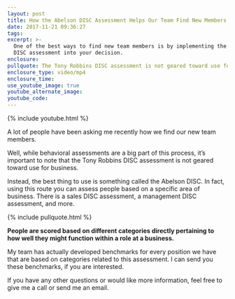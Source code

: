 ```yaml
---
layout: post
title: How the Abelson DISC Assessment Helps Our Team Find New Members
date: 2017-11-21 09:36:27
tags:
excerpt: >-
  One of the best ways to find new team members is by implementing the Abelson
  DISC assessment into your decision.
enclosure:
pullquote: The Tony Robbins DISC assessment is not geared toward use for business.
enclosure_type: video/mp4
enclosure_time:
use_youtube_image: true
youtube_alternate_image:
youtube_code:
---
```



{% include youtube.html %}

A lot of people have been asking me recently how we find our new team members.

Well, while behavioral assessments are a big part of this process, it’s important to note that the Tony Robbins DISC assessment is not geared toward use for business.

Instead, the best thing to use is something called the Abelson DISC. In fact, using this route you can assess people based on a specific area of business. There is a sales DISC assessment, a management DISC assessment, and more.

{% include pullquote.html %}

**People are scored based on different categories directly pertaining to how well they might function within a role at a business.**

My team has actually developed benchmarks for every position we have that are based on categories related to this assessment. I can send you these benchmarks, if you are interested.

If you have any other questions or would like more information, feel free to give me a call or send me an email.